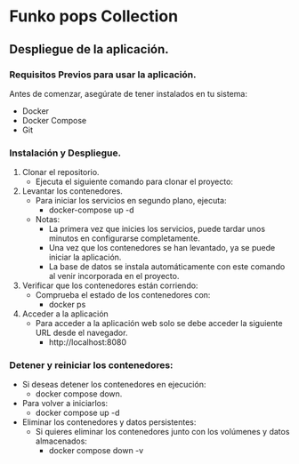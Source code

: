 # Funko pops Collection

## Despliegue de la aplicación.
 ### Requisitos Previos para usar la aplicación.
 Antes de comenzar, asegúrate de tener instalados en tu sistema:
 
 - Docker
 - Docker Compose
 - Git

### Instalación y Despliegue.
1. Clonar el repositorio. <br>
   - Ejecuta el siguiente comando para clonar el proyecto:<br>
2. Levantar los contenedores.<br>
   - Para iniciar los servicios en segundo plano, ejecuta:<br>
     - docker-compose up -d<br>
   - Notas:<br>
     - La primera vez que inicies los servicios, puede tardar unos minutos en configurarse completamente.<br>
     - Una vez que los contenedores se han levantado, ya se puede iniciar la aplicación.<br>
     - La base de datos se instala automáticamente con este comando al venir incorporada en el proyecto.<br>
3. Verificar que los contenedores están corriendo:<br>
    - Comprueba el estado de los contenedores con:<br>
      - docker ps<br>
4. Acceder a la aplicación<br>
    - Para acceder a la aplicación web solo se debe acceder la siguiente URL desde el navegador.<br>
       - http://localhost:8080<br>
       
### Detener y reiniciar los contenedores:<br>
   - Si deseas detener los contenedores en ejecución:
      - docker compose down.<br>
   - Para volver a iniciarlos:<br>
      - docker compose up -d<br>
   - Eliminar los contenedores y datos persistentes:<br>
     - Si quieres eliminar los contenedores junto con los volúmenes y datos almacenados:<br>
       - docker compose down -v<br>
